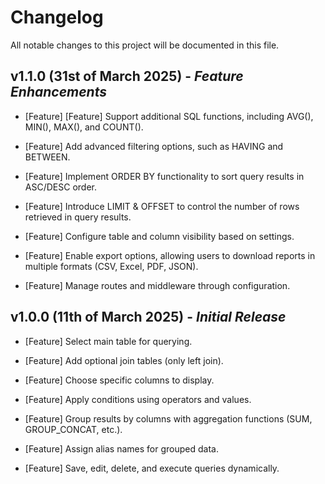 # Changelog

All notable changes to this project will be documented in this file.

## **v1.1.0 (31st of March 2025)** - *Feature Enhancements*

* [Feature] [Feature] Support additional SQL functions, including AVG(), MIN(), MAX(), and COUNT().

* [Feature] Add advanced filtering options, such as HAVING and BETWEEN.

* [Feature] Implement ORDER BY functionality to sort query results in ASC/DESC order.

* [Feature] Introduce LIMIT & OFFSET to control the number of rows retrieved in query results.

* [Feature] Configure table and column visibility based on settings.

* [Feature] Enable export options, allowing users to download reports in multiple formats (CSV, Excel, PDF, JSON).

* [Feature] Manage routes and middleware through configuration.


## **v1.0.0 (11th of March 2025)** - *Initial Release*

* [Feature] Select main table for querying.

* [Feature] Add optional join tables (only left join).

* [Feature] Choose specific columns to display.

* [Feature] Apply conditions using operators and values.

* [Feature] Group results by columns with aggregation functions (SUM, GROUP_CONCAT, etc.).

* [Feature] Assign alias names for grouped data.

* [Feature] Save, edit, delete, and execute queries dynamically.

